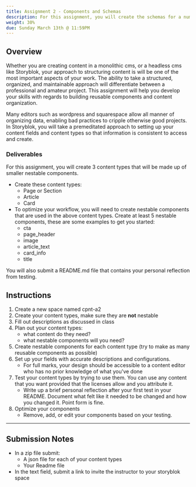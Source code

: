 ```yaml
---
title: Assignment 2 - Components and Schemas
description: For this assignment, you will create the schemas for a number of components using storyblok's visual editor. Submissions will screenshots of your components as well as an exported json file that shows the components.
weight: 30%
due: Sunday March 13th @ 11:59PM
---
```


## Overview

Whether you are creating content in a monolithic cms, or a headless cms like Storyblok, your approach to structuring content is will be one of the most important aspects of your work. The ability to take a structured, organized, and maintainable approach will differentiate between a professional and amateur project. This assignment will help you develop your skills with regards to building reusable components and content organization.

Many editors such as wordpress and squarespace allow all manner of organizing data, enabling bad practices to cripple otherwise good projects. In Storyblok, you will take a premeditated approach to setting up your content fields and content types so that information is consistent to access and create.

### Deliverables

For this assignment, you will create 3 content types that will be made up of smaller nestable components.

- Create these content types:
  - Page or Section
  - Article
  - Card
- To optimize your workflow, you will need to create nestable components that are used in the above content types. Create at least 5 nestable components, these are some examples to get you started:
  - cta
  - page_header
  - image
  - article_text
  - card_info
  - title

You will also submit a README.md file that contains your personal reflection from testing.

## Instructions

1. Create a new space named cpnt-a2
2. Create your content types, make sure they are **not** nestable
3. Fill out descriptions as discussed in class
4. Plan out your content types:
   - what content do they need?
   - what nestable components will you need?
5. Create nestable components for each content type (try to make as many reusable components as possible)
6. Set up your fields with accurate descriptions and configurations.
   - For full marks, your design should be accessible to a content editor who has no prior knowledge of what you've done
7. Test your content types by trying to use them. You can use any content that you want provided that the licenses allow and you attribute it.
   - Write up a brief personal reflection after your first test in your README. Document what felt like it needed to be changed and how you changed it. Point form is fine.
8. Optimize your components
   - Remove, add, or edit your components based on your testing.

---

## Submission Notes

- In a zip file submit:
  - A json file for each of your content types
  - Your Readme file
- In the text field, submit a link to invite the instructor to your storyblok space
